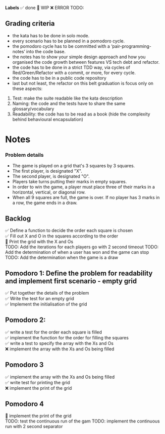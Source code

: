 **Labels** 
✅ done 
🚧 WIP 
❌ ERROR 
TODO:

## Grading criteria
* the kata has to be done in solo mode.  
* every scenario has to be planned in a pomodoro cycle.  
* the pomodoro cycle has to be committed with a  ‘pair-programming-notes’ into the code base.  
* the notes has to show your simple design approach and how you organised the code growth between features VS tech debt and refactor.  
* the code has to be done in a strict TDD way, via cycles of Red/Green/Refactor with a commit, or more, for every cycle.  
* the code has to be in a public code repository  
* last but not least, the refactor on this belt graduation is focus only on these aspects:  
1. Test: make the suite readable like the kata description  
2. Naming: the code and the tests have to share the same glossary/vocabulary  
3. Readability: the code has to be read as a book (hide the complexity behind behavioural encapsulation)  

# Notes

### Problem details  
* The game is played on a grid that's 3 squares by 3 squares.  
* The first player, is designated "X".  
* The second player, is designated "O".  
* Players take turns putting their marks in empty squares.  
* In order to win the game, a player must place three of their marks in a horizontal, vertical, or diagonal row.  
* When all 9 squares are full, the game is over. If no player has 3 marks in a row, the game ends in a draw.  

## Backlog
✅ Define a function to decide the order each square is chosen  
✅ Fill out X and O in the squares according to the order  
🚧 Print the grid with the X and Os  
TODO: Add the iterations for each players go with 2 second timeout
TODO: Add the determination of when a user has won and the game can stop
TODO: Add the determination when the game is a draw 

## Pomodoro 1: Define the problem for readability and implement first scenario - empty grid  
✅ Put together the details of the problem  
✅ Write the test for an empty grid  
✅ Implement the initialisation of the grid  

## Pomodoro 2: 
✅ write a test for the order each square is filled  
✅ implement the function for the order for filling the squares  
✅ write a test to specify the array with the Xs and Os  
❌ implement the array with the Xs and Os being filled  

## Pomodoro 3
✅ implement the array with the Xs and Os being filled  
✅ write test for printing the grid  
❌ implement the print of the grid  

## Pomodoro 4
🚧 implement the print of the grid  
TODO: test the continuous run of the gam
TODO: implement the continuous run with 2 second separator 

